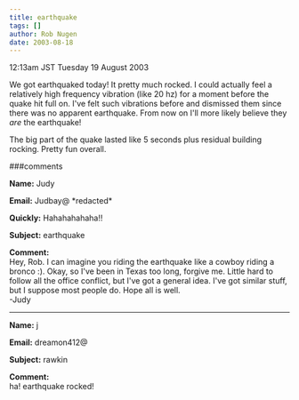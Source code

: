 ```yaml
---
title: earthquake
tags: []
author: Rob Nugen
date: 2003-08-18
---
```


<p class=date>12:13am JST Tuesday 19 August 2003</p>

<p>We got earthquaked today!  It pretty much rocked.  I could actually
feel a relatively high frequency vibration (like 20 hz) for a moment
before the quake hit full on.   I've felt such vibrations before and
dismissed them since there was no apparent earthquake.  From now on
I'll more likely believe they <em>are</em> the earthquake!</p>

<p>The big part of the quake lasted like 5 seconds plus residual
building rocking.  Pretty fun overall.</p>


###comments

<p><b>Name:</b> Judy

<p><b>Email:</b> Judbay@ *redacted*

<p><b>Quickly:</b> Hahahahahaha!!

<p><b>Subject:</b> earthquake

<p><b>Comment:</b>
<br>Hey, Rob.  I can imagine you riding the earthquake like a cowboy riding a bronco :).  Okay, so I've been in Texas too long, forgive me.  Little hard to follow all the office conflict, but I've got a general idea.  I've got similar stuff, but I suppose most people do.  Hope all is well.<br>
-Judy

<p><hr></p>


<p><b>Name:</b> j

<p><b>Email:</b> dreamon412@

<p><b>Subject:</b> rawkin

<p><b>Comment:</b>
<br>ha! earthquake rocked!

